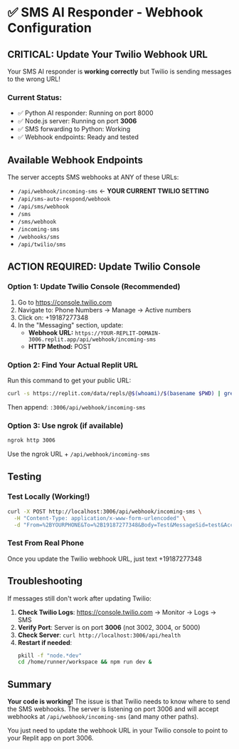 # ✅ SMS AI Responder - Webhook Configuration

## CRITICAL: Update Your Twilio Webhook URL

Your SMS AI responder is **working correctly** but Twilio is sending messages to the wrong URL!

### Current Status:
- ✅ Python AI responder: Running on port 8000
- ✅ Node.js server: Running on port **3006** 
- ✅ SMS forwarding to Python: Working
- ✅ Webhook endpoints: Ready and tested

## Available Webhook Endpoints

The server accepts SMS webhooks at ANY of these URLs:
- `/api/webhook/incoming-sms` ← **YOUR CURRENT TWILIO SETTING**
- `/api/sms-auto-respond/webhook` 
- `/api/sms/webhook`
- `/sms`
- `/sms/webhook`
- `/incoming-sms`
- `/webhooks/sms`
- `/api/twilio/sms`

## ACTION REQUIRED: Update Twilio Console

### Option 1: Update Twilio Console (Recommended)
1. Go to https://console.twilio.com
2. Navigate to: Phone Numbers → Manage → Active numbers
3. Click on: +19187277348
4. In the "Messaging" section, update:
   - **Webhook URL:** `https://YOUR-REPLIT-DOMAIN-3006.replit.app/api/webhook/incoming-sms`
   - **HTTP Method:** POST

### Option 2: Find Your Actual Replit URL
Run this command to get your public URL:
```bash
curl -s https://replit.com/data/repls/@$(whoami)/$(basename $PWD) | grep -o '"url":"[^"]*' | cut -d'"' -f4
```

Then append: `:3006/api/webhook/incoming-sms`

### Option 3: Use ngrok (if available)
```bash
ngrok http 3006
```
Use the ngrok URL + `/api/webhook/incoming-sms`

## Testing

### Test Locally (Working!)
```bash
curl -X POST http://localhost:3006/api/webhook/incoming-sms \
  -H "Content-Type: application/x-www-form-urlencoded" \
  -d "From=%2BYOURPHONE&To=%2B19187277348&Body=Test&MessageSid=test&AccountSid=AC2f2ec0300713e653facec924bfa07ba6"
```

### Test From Real Phone
Once you update the Twilio webhook URL, just text +19187277348

## Troubleshooting

If messages still don't work after updating Twilio:

1. **Check Twilio Logs**: https://console.twilio.com → Monitor → Logs → SMS
2. **Verify Port**: Server is on port **3006** (not 3002, 3004, or 5000)
3. **Check Server**: `curl http://localhost:3006/api/health`
4. **Restart if needed**:
   ```bash
   pkill -f "node.*dev"
   cd /home/runner/workspace && npm run dev &
   ```

## Summary

**Your code is working!** The issue is that Twilio needs to know where to send the SMS webhooks. The server is listening on port 3006 and will accept webhooks at `/api/webhook/incoming-sms` (and many other paths).

You just need to update the webhook URL in your Twilio console to point to your Replit app on port 3006.
